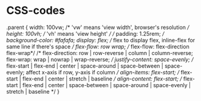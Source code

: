 # CSS-codes

.parent {
    width: 100vw; /* 'vw' means 'view width', browser's resolution */
    height: 100vh; /* 'vh' means 'view height' */
    /* padding: 1.25rem; */
    background-color: #fafafa;
    display: flex; /* flex to display flex, inline-flex for same line if there's space */
    flex-flow: row wrap; /* flex-flow: flex-direction flex-wrap*/
    /*
        flex-direction: row | row-reverse | column | column-reverse;
        flex-wrap: wrap | nowrap | wrap-reverse;
    */
    justify-content: space-evenly; /* flex-start | flex-end | center | space-around | space-between | space-evenly; affect x-axis if row, y-axis if column
    */
    align-items: flex-start; /* flex-start | flex-end | center | stretch | baseline */
    align-content: flex-start; /* flex-start | flex-end | center | space-between | space-around | space-evenly | stretch | baseline */
}
